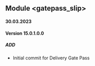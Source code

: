 ## Module <gatepass_slip>

#### 30.03.2023
#### Version 15.0.1.0.0
##### ADD
- Initial commit for Delivery Gate Pass
